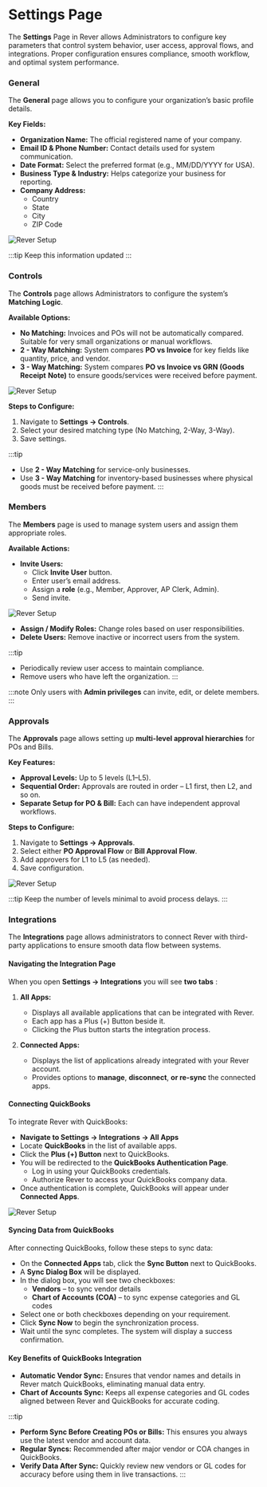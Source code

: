 # Settings Page

The **Settings** Page in Rever allows Administrators to configure key parameters that
control system behavior, user access, approval flows, and integrations. Proper
configuration ensures compliance, smooth workflow, and optimal system performance.

### General

The **General** page allows you to configure your organization’s basic profile details.

**Key Fields:**

- **Organization Name:** The official registered name of your company.
- **Email ID & Phone Number:** Contact details used for system communication.
- **Date Format:** Select the preferred format (e.g., MM/DD/YYYY for USA).
- **Business Type & Industry:** Helps categorize your business for reporting.
- **Company Address:**
    - Country
    - State
    - City
    - ZIP Code

![Rever Setup](/img/productScreens/General%20Settings.jpg)

:::tip
Keep this information updated
:::

### Controls

The **Controls** page allows Administrators to configure the system’s **Matching Logic**.

**Available Options:**

- **No Matching:** Invoices and POs will not be automatically compared. Suitable for
    very small organizations or manual workflows.
- **2 - Way Matching:** System compares **PO vs Invoice** for key fields like quantity,
    price, and vendor.
- **3 - Way Matching:** System compares **PO vs Invoice vs GRN (Goods Receipt**
    **Note)** to ensure goods/services were received before payment.

![Rever Setup](/img/productScreens/Control.jpg)

**Steps to Configure:**

1. Navigate to **Settings → Controls**.
2. Select your desired matching type (No Matching, 2-Way, 3-Way).
3. Save settings.

:::tip
- Use **2 - Way Matching** for service-only businesses.
- Use **3 - Way Matching** for inventory-based businesses where physical goods must be received before payment.
:::

### Members

The **Members** page is used to manage system users and assign them appropriate roles.

**Available Actions:**

- **Invite Users:**
    - Click **Invite User** button.
    - Enter user’s email address.
    - Assign a **role** (e.g., Member, Approver, AP Clerk, Admin).
    - Send invite.

![Rever Setup](/img/productScreens/User%20Management%20Invite%20Member.jpg)

- **Assign / Modify Roles:** Change roles based on user responsibilities.
- **Delete Users:** Remove inactive or incorrect users from the system.


:::tip
- Periodically review user access to maintain compliance.
- Remove users who have left the organization.
:::

:::note
Only users with **Admin privileges** can invite, edit, or delete members.
:::

### Approvals

The **Approvals** page allows setting up **multi-level approval hierarchies** for POs and
Bills.


**Key Features:**

- **Approval Levels:** Up to 5 levels (L1–L5).
- **Sequential Order:** Approvals are routed in order – L1 first, then L2, and so on.
- **Separate Setup for PO & Bill:** Each can have independent approval workflows.

**Steps to Configure:**

1. Navigate to **Settings → Approvals**.
2. Select either **PO Approval Flow** or **Bill Approval Flow**.
3. Add approvers for L1 to L5 (as needed).
4. Save configuration.

![Rever Setup](/img/productScreens/Approval.jpg)

:::tip
Keep the number of levels minimal to avoid process delays.
:::

### Integrations

The **Integrations** page allows administrators to connect Rever with third-party
applications to ensure smooth data flow between systems.

#### Navigating the Integration Page

When you open **Settings → Integrations** you will see **two tabs** :

1. **All Apps:**
    - Displays all available applications that can be integrated with Rever.
    - Each app has a Plus (+) Button beside it.
    - Clicking the Plus button starts the integration process.

2. **Connected Apps:**
    - Displays the list of applications already integrated with your Rever
       account.
    - Provides options to **manage**, **disconnect**, **or re-sync** the connected apps.

#### Connecting QuickBooks

To integrate Rever with QuickBooks:

-  **Navigate to Settings → Integrations → All Apps**
-  Locate **QuickBooks** in the list of available apps.
-  Click the **Plus (+) Button** next to QuickBooks.
-  You will be redirected to the **QuickBooks Authentication Page**.
    - Log in using your QuickBooks credentials.
    - Authorize Rever to access your QuickBooks company data.
-  Once authentication is complete, QuickBooks will appear under **Connected Apps**.

![Rever Setup](/img/productScreens/Integration.jpg)

#### Syncing Data from QuickBooks

After connecting QuickBooks, follow these steps to sync data:

-  On the **Connected Apps** tab, click the **Sync Button** next to QuickBooks.
-  A **Sync Dialog Box** will be displayed.
-  In the dialog box, you will see two checkboxes:
    - **Vendors** – to sync vendor details
    - **Chart of Accounts (COA)** – to sync expense categories and GL codes
-  Select one or both checkboxes depending on your requirement.
-  Click **Sync Now** to begin the synchronization process.
-  Wait until the sync completes. The system will display a success confirmation.

#### Key Benefits of QuickBooks Integration

- **Automatic Vendor Sync:** Ensures that vendor names and details in Rever match
    QuickBooks, eliminating manual data entry.
- **Chart of Accounts Sync:** Keeps all expense categories and GL codes aligned
    between Rever and QuickBooks for accurate coding.

:::tip
- **Perform Sync Before Creating POs or Bills:** This ensures you always use the
    latest vendor and account data.
- **Regular Syncs:** Recommended after major vendor or COA changes in
    QuickBooks.
- **Verify Data After Sync:** Quickly review new vendors or GL codes for accuracy
    before using them in live transactions.
:::